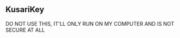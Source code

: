 **KusariKey**
------------------------------------------
DO NOT USE THIS, IT'LL ONLY RUN ON MY COMPUTER AND IS NOT SECURE AT ALL